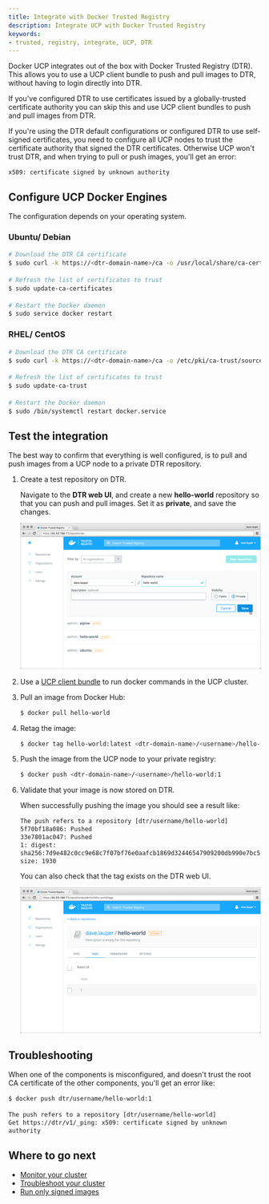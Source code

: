 ```yaml
---
title: Integrate with Docker Trusted Registry
description: Integrate UCP with Docker Trusted Registry
keywords:
- trusted, registry, integrate, UCP, DTR
---
```


Docker UCP integrates out of the box with Docker Trusted Registry (DTR). This
allows you to use a UCP client bundle to push and pull images to DTR, without
having to login directly into DTR.

If you've configured DTR to use certificates issued by a globally-trusted
certificate authority you can skip this and use UCP client bundles to push and
pull images from DTR.

If you're using the DTR default configurations or configured DTR to use
self-signed certificates, you need to configure all UCP nodes to trust
the certificate authority that signed the DTR certificates. Otherwise
UCP won't trust DTR, and when trying to pull or push images, you'll get an
error:

```none
x509: certificate signed by unknown authority
```

## Configure UCP Docker Engines

The configuration depends on your operating system.

### Ubuntu/ Debian

```bash
# Download the DTR CA certificate
$ sudo curl -k https://<dtr-domain-name>/ca -o /usr/local/share/ca-certificates/<dtr-domain-name>.crt

# Refresh the list of certificates to trust
$ sudo update-ca-certificates

# Restart the Docker daemon
$ sudo service docker restart
```

### RHEL/ CentOS

```bash
# Download the DTR CA certificate
$ sudo curl -k https://<dtr-domain-name>/ca -o /etc/pki/ca-trust/source/anchors/<dtr-domain-name>.crt

# Refresh the list of certificates to trust
$ sudo update-ca-trust

# Restart the Docker daemon
$ sudo /bin/systemctl restart docker.service
```

## Test the integration

The best way to confirm that everything is well configured, is to pull and push
images from a UCP node to a private DTR repository.

1. Create a test repository on DTR.

    Navigate to the **DTR web UI**, and create a new **hello-world** repository
    so that you can push and pull images. Set it as **private**, and save
    the changes.

    ![](../images/dtr-integration-1.png)

2. Use a [UCP client bundle](../access-ucp/cli-based-access.md) to run docker
commands in the UCP cluster.

3.  Pull an image from Docker Hub:

    ```bash
    $ docker pull hello-world
    ```

4.  Retag the image:

    ```bash
    $ docker tag hello-world:latest <dtr-domain-name>/<username>/hello-world:1
    ```

5.  Push the image from the UCP node to your private registry:

    ```bash
    $ docker push <dtr-domain-name>/<username>/hello-world:1
    ```

6.  Validate that your image is now stored on DTR.

    When successfully pushing the image you should see a result like:

    ```none
    The push refers to a repository [dtr/username/hello-world]
    5f70bf18a086: Pushed
    33e7801ac047: Pushed
    1: digest: sha256:7d9e482c0cc9e68c7f07bf76e0aafcb1869d32446547909200db990e7bc5461a size: 1930
    ```

    You can also check that the tag exists on the DTR web UI.

    ![](../images/dtr-integration-2.png)

## Troubleshooting

When one of the components is misconfigured, and doesn't trust the root CA
certificate of the other components, you'll get an error like:

```none
$ docker push dtr/username/hello-world:1

The push refers to a repository [dtr/username/hello-world]
Get https://dtr/v1/_ping: x509: certificate signed by unknown authority
```

## Where to go next

* [Monitor your cluster](../monitor/index.md)
* [Troubleshoot your cluster](../monitor/troubleshoot.md)
* [Run only signed images](../content-trust/index.md)
